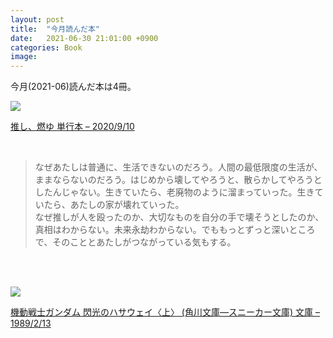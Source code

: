 ```yaml
---
layout: post
title:  "今月読んだ本"
date:   2021-06-30 21:01:00 +0900
categories: Book
image: 
---
```

今月(2021-06)読んだ本は4冊。<br>


<p><a href="https://www.amazon.co.jp/dp/4309029167?&linkCode=li2&tag=peipeipe-22&linkId=b0586cf3424a8e26a9d2fa8fb3d91d40&language=ja_JP&ref_=as_li_ss_il" target="_blank" rel="nofollow"><img border="0" src="//ws-fe.amazon-adsystem.com/widgets/q?_encoding=UTF8&ASIN=4309029167&Format= _SL250_&ID=AsinImage&MarketPlace=JP&ServiceVersion=20070822&WS=1&tag=peipeipe-22&language=ja_JP" ></a><img src="https://ir-jp.amazon-adsystem.com/e/ir?t=peipeipe-22&language=ja_JP&l=li2&o=9&a=4309029167" width="1" height="1" border="0" alt="" style="border:none !important; margin:0px !important;" /></p> <p><a href="https://www.amazon.co.jp/dp/4309029167?&linkCode=li2&tag=peipeipe-22&linkId=b0586cf3424a8e26a9d2fa8fb3d91d40&language=ja_JP&ref_=as_li_ss_il" target="_blank" rel="nofollow">推し、燃ゆ 単行本 – 2020/9/10</a></p>
<br/>
<blockquote>
なぜあたしは普通に、生活できないのだろう。人間の最低限度の生活が、ままならないのだろう。はじめから壊してやろうと、散らかしてやろうとしたんじゃない。生きていたら、老廃物のように溜まっていった。生きていたら、あたしの家が壊れていった。<br/>なぜ推しが人を殴ったのか、大切なものを自分の手で壊そうとしたのか、真相はわからない。未来永劫わからない。でももっとずっと深いところで、そのこととあたしがつながっている気もする。
</blockquote>
<br/>
<br/>
<p><a href="https://www.amazon.co.jp/dp/4044101310?&linkCode=li2&tag=peipeipe-22&linkId=4f341f87707faf8b03771066433a26c2&language=ja_JP&ref_=as_li_ss_il" target="_blank" rel="nofollow"><img border="0" src="//ws-fe.amazon-adsystem.com/widgets/q?_encoding=UTF8&ASIN=4044101310&Format= _SL250_&ID=AsinImage&MarketPlace=JP&ServiceVersion=20070822&WS=1&tag=peipeipe-22&language=ja_JP" ></a><img src="https://ir-jp.amazon-adsystem.com/e/ir?t=peipeipe-22&language=ja_JP&l=li2&o=9&a=4044101310" width="1" height="1" border="0" alt="" style="border:none !important; margin:0px !important;" /></p> <p><a href="https://www.amazon.co.jp/dp/4044101310?&linkCode=li2&tag=peipeipe-22&linkId=4f341f87707faf8b03771066433a26c2&language=ja_JP&ref_=as_li_ss_il" target="_blank" rel="nofollow">機動戦士ガンダム 閃光のハサウェイ〈上〉 (角川文庫―スニーカー文庫) 文庫 – 1989/2/13</a></p>